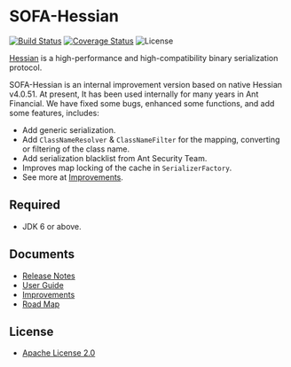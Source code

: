 # SOFA-Hessian

[![Build Status](https://github.com/sofastack/sofa-hessian/workflows/build/badge.svg?branch=master)](https://github.com/sofastack/sofa-hessian/actions)
[![Coverage Status](https://codecov.io/gh/sofastack/sofa-hessian/branch/master/graph/badge.svg)](https://codecov.io/gh/sofastack/sofa-hessian)
![License](https://img.shields.io/badge/license-Apache--2.0-green.svg)

[Hessian](http://hessian.caucho.com/#Java) is a high-performance and high-compatibility binary serialization protocol.

SOFA-Hessian is an internal improvement version based on native Hessian v4.0.51. At present, It has been used internally for many years in Ant Financial. We have fixed some bugs, enhanced some functions, and add some features, includes: 

- Add generic serialization.
- Add `ClassNameResolver` & `ClassNameFilter` for the mapping, converting or filtering of the class name.
- Add serialization blacklist from Ant Security Team.
- Improves map locking of the cache in `SerializerFactory`.
- See more at [Improvements](https://github.com/sofastack/sofa-hessian/wiki/Improvements).


## Required
 - JDK 6 or above.

## Documents
 - [Release Notes](https://github.com/sofastack/sofa-hessian/wiki/ReleaseNotes)
 - [User Guide](https://github.com/sofastack/sofa-hessian/wiki/UserGuide)
 - [Improvements](https://github.com/sofastack/sofa-hessian/wiki/Improvements)
 - [Road Map](https://github.com/sofastack/sofa-hessian/wiki/RoadMap)

## License
 - [Apache License 2.0](https://github.com/sofastack/sofa-hessian/blob/master/LICENSE)